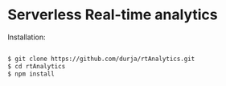 # Serverless Real-time analytics  


Installation: 


```bash

$ git clone https://github.com/durja/rtAnalytics.git
$ cd rtAnalytics
$ npm install 

```